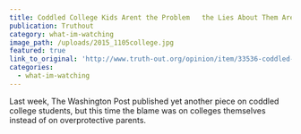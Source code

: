 ```yaml
---
title: Coddled College Kids Arent the Problem   the Lies About Them Are
publication: Truthout
category: what-im-watching
image_path: /uploads/2015_1105college.jpg
featured: true
link_to_original: 'http://www.truth-out.org/opinion/item/33536-coddled-college-kids-aren-t-the-problem-the-lies-about-them-are'
categories:
  - what-im-watching
---
```

Last week, The Washington Post published yet another piece on coddled college students, but this time the blame was on colleges themselves instead of on overprotective parents.&nbsp;